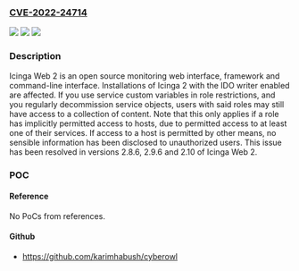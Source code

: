 ### [CVE-2022-24714](https://cve.mitre.org/cgi-bin/cvename.cgi?name=CVE-2022-24714)
![](https://img.shields.io/static/v1?label=Product&message=icingaweb2&color=blue)
![](https://img.shields.io/static/v1?label=Version&message=n%2Fa&color=blue)
![](https://img.shields.io/static/v1?label=Vulnerability&message=CWE-863%3A%20Incorrect%20Authorization&color=brighgreen)

### Description

Icinga Web 2 is an open source monitoring web interface, framework and command-line interface. Installations of Icinga 2 with the IDO writer enabled are affected. If you use service custom variables in role restrictions, and you regularly decommission service objects, users with said roles may still have access to a collection of content. Note that this only applies if a role has implicitly permitted access to hosts, due to permitted access to at least one of their services. If access to a host is permitted by other means, no sensible information has been disclosed to unauthorized users. This issue has been resolved in versions 2.8.6, 2.9.6 and 2.10 of Icinga Web 2.

### POC

#### Reference
No PoCs from references.

#### Github
- https://github.com/karimhabush/cyberowl

